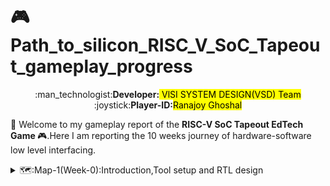 # :video_game: Path_to_silicon_RISC_V_SoC_Tapeout_gameplay_progress
<div align="center">:man_technologist:<b>Developer:</b><mark> VlSI SYSTEM DESIGN(VSD) Team</mark></div>
<div align="center">:joystick:<b>Player-ID:</b><mark>Ranajoy Ghoshal</mark></div>

:rocket: Welcome to my gameplay report of the <b> RISC-V SoC Tapeout EdTech Game </b> :video_game:.Here I am reporting the 10 weeks journey of hardware-software low level interfacing.
<details>
  <summary>🗺️:Map-1(Week-0):Introduction,Tool setup and RTL design</summary>

  ## 🗺️: Map-1(Week-0):Introduction,Tool setup and RTL design
  <details>
  <summary>:checkered_flag:Level-1(Day-0):Inauguration call and program overview </summary>
    
  ##  :checkered_flag:Level-1(Day-0):Inauguration call and program overview
  </details>

  <details>
  <summary>:checkered_flag:Level-2(Day-1):System Check and SoC Design flow Lecture </summary>
    
  ##  :checkered_flag:Level-2(Day-1):System Check and SoC Design flow Lecture 
  </details>
  
  <details>
  <summary>:checkered_flag:Level-3(Day-2):Tools Check </summary>
    
  ##  :checkered_flag:Level-3(Day-2):Tools Check
  :page_facing_up: <b>[Explore Level-3](Map_1/Level_3)</b>
  :chart_with_upwards_trend: <b>Level-3 Status:</b> :white_check_mark: Completed
  </details>
</details>
